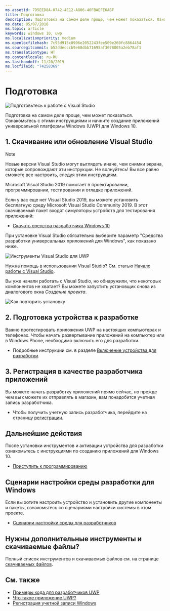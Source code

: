 ```yaml
---
ms.assetid: 7D5EED8A-0742-4E12-A806-40FBAEFE6ABF
title: Подготовка
description: Подготовка на самом деле проще, чем может показаться. Ознакомьтесь с этими инструкциями и начните создание приложений универсальной платформы Windows (UWP) для Windows 10.
ms.date: 05/07/2018
ms.topic: article
keywords: windows 10, uwp
ms.localizationpriority: medium
ms.openlocfilehash: 7c95d915c8906e2052243fee509e260fc8864454
ms.sourcegitcommit: b52ddecccb9e68dbb71695af3078005a2eb78af1
ms.translationtype: HT
ms.contentlocale: ru-RU
ms.lasthandoff: 11/20/2019
ms.locfileid: "74258369"
---
```

# <a name="get-set-up"></a>Подготовка

![Подготовьтесь к работе с Visual Studio](images/VisualStudio2017Hero_ImageXL-LG.png)

Подготовка на самом деле проще, чем может показаться. Ознакомьтесь с этими инструкциями и начните создание приложений универсальной платформы Windows (UWP) для Windows 10.

## <a name="1-download-or-update-visual-studio"></a>1. Скачивание или обновление Visual Studio

> [!NOTE]
> Новые версии Visual Studio могут выглядеть иначе, чем снимки экрана, которые сопровождают эти инструкции. Не волнуйтесь! Вы все равно сможете все настроить, следуя этим инструкциям.

Microsoft Visual Studio 2019 помогает в проектировании, программировании, тестировании и отладке приложений.

Если у вас еще нет Visual Studio 2019, вы можете установить бесплатную среду Microsoft Visual Studio Community 2019. В этот скачиваемый пакет входят симуляторы устройств для тестирования приложений:

-   [Скачать средства разработчика Windows 10](https://developer.microsoft.com/windows/downloads)

При установке Visual Studio обязательно выберите параметр "Средства разработки универсальных приложений для Windows", как показано ниже.

![Инструменты Visual Studio для UWP](images/vs-2017-community-setup.png)

Нужна помощь в использовании Visual Studio? См. статью [Начало работы с Visual Studio](https://visualstudio.microsoft.com/vs/getting-started/).

Вы уже начали работать с Visual Studio, но обнаружили, что некоторых компонентов не хватает? Вы можете запустить установщик снова из диалогового окна *Создание проекта*.

   ![Как повторить установку](images/win10-cs-install.png)


## <a name="2-enable-your-device-for-development"></a>2. Подготовка устройства к разработке

Важно протестировать приложения UWP на настоящих компьютерах и телефонах. Чтобы начать развертывание приложений на компьютер или в Windows Phone, необходимо включить его для разработки.

-   Подробные инструкции см. в разделе [Включение устройства для разработки](enable-your-device-for-development.md).

## <a name="3-register-as-an-app-developer"></a>3. Регистрация в качестве разработчика приложений

Вы можете начать разработку приложений прямо сейчас, но прежде чем вы сможете их отправлять в магазин, вам понадобится учетная запись разработчика.

-   Чтобы получить учетную запись разработчика, перейдите на страницу [регистрации](sign-up.md).

## <a name="whats-next"></a>Дальнейшие действия

После установки инструментов и активации устройства для разработки ознакомьтесь с инструкциями по созданию приложений для Windows 10.

-   [Приступить к программированию](create-uwp-apps.md)

## <a name="windows-development-setup-scripts"></a>Сценарии настройки среды разработки для Windows

Если вы хотите настроить устройство и установить другие компоненты и пакеты, ознакомьтесь со сценариями настройки системы в этом проекте.

- [Сценарии настройки среды для разработчиков](https://github.com/Microsoft/windows-dev-box-setup-scripts)

## <a name="want-more-tools-and-downloads"></a>Нужны дополнительные инструменты и скачиваемые файлы?

Полный список инструментов и скачиваемых файлов см. на странице [скачиваемых файлов](https://developer.microsoft.com/windows/downloads).

## <a name="see-also"></a>См. также

* [Примеры кода для разработчиков UWP](https://developer.microsoft.com/windows/samples)
* [Что такое приложение UWP?](universal-application-platform-guide.md)
* [Регистрация учетной записи Windows](sign-up.md)
